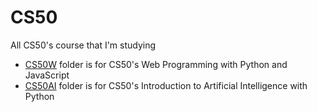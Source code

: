 # CS50
All CS50's course that I'm studying
+ [CS50W](github.com/TiieuTiien/CS50/tree/main/CS50W/) folder is for CS50's Web Programming with Python and JavaScript
+ [CS50AI](github.com/TiieuTiien/CS50/tree/main/CS50AI) folder is for CS50's Introduction to Artificial Intelligence with Python
